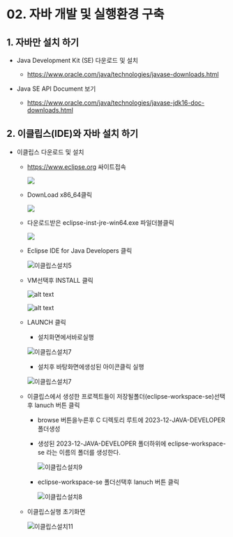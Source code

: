 
# 02. 자바 개발 및 실행환경 구축


## 1. 자바만 설치 하기

 + Java Development Kit (SE) 다운로드 및 설치
    + https://www.oracle.com/java/technologies/javase-downloads.html
     
 + Java SE API Document 보기
    + https://www.oracle.com/java/technologies/javase-jdk16-doc-downloads.html

## 2. 이클립스(IDE)와 자바 설치 하기

  + 이클립스 다운로드 및 설치
     + https://www.eclipse.org 싸이트접속
       
         ![](https://github.com/2023-12-JAVA-DEVELOPER-149/01.JAVA_FUNDMENTAL/blob/master/00.DOC/1.%EC%9E%90%EB%B0%94BASIC/image/%EC%9D%B4%ED%81%B4%EB%A6%BD%EC%8A%A4%EC%84%A4%EC%B9%981.png)
     
     + DownLoad x86_64클릭

         ![](https://github.com/2023-12-JAVA-DEVELOPER-149/01.JAVA_FUNDMENTAL/blob/master/00.DOC/1.%EC%9E%90%EB%B0%94BASIC/image/%EC%9D%B4%ED%81%B4%EB%A6%BD%EC%8A%A4%EC%84%A4%EC%B9%982.png)

     + 다운로드받은 eclipse-inst-jre-win64.exe 파일더블클릭

         ![](https://github.com/2023-12-JAVA-DEVELOPER-149/01.JAVA_FUNDMENTAL/blob/master/00.DOC/1.%EC%9E%90%EB%B0%94BASIC/image/%EC%9D%B4%ED%81%B4%EB%A6%BD%EC%8A%A4%EC%84%A4%EC%B9%984.png)
       
    
     + Eclipse IDE for Java Developers 클릭
   
          ![이클립스설치5](./image/이클립스설치5.png)
       
    + VM선택후 INSTALL 클릭
   
      ![alt text](image-2.png)


      ![alt text](image-1.png)
      
    + LAUNCH 클릭

      + 설치화면에서바로실행
      
      ![이클립스설치7](./image/이클립스설치7.png)

      + 설치후 바탕화면에생성된 아이콘클릭 실행
      
      ![이클립스설치7](./image/이클립스설치7-1.png)


    + 이클립스에서 생성한 프로젝트들이 저장될폴더(eclipse-workspace-se)선택후  lanuch 버튼 클릭
       - browse 버튼을누른후 C 디렉토리 루트에 2023-12-JAVA-DEVELOPER 폴더생성
       - 생성된 2023-12-JAVA-DEVELOPER 폴더하위에 eclipse-workspace-se 라는 이름의 폴더를 생성한다.
         
           ![이클립스설치9](./image/이클립스설치9.png)   
       - eclipse-workspace-se 폴더선택후 lanuch 버튼 클릭
         
           ![이클립스설치8](./image/이클립스설치8.png)     

    + 이클립스실행 초기화면
      
      ![이클립스설치11](./image/이클립스설치11.png)
